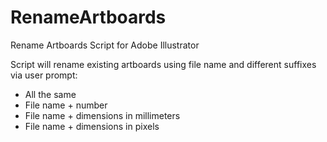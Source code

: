 # RenameArtboards
Rename Artboards Script for Adobe Illustrator 

Script will rename existing artboards using file name and different suffixes via user prompt:
- All the same
- File name + number
- File name + dimensions in millimeters
- File name + dimensions in pixels
